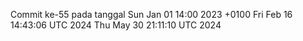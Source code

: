 Commit ke-55 pada tanggal Sun Jan 01 14:00 2023 +0100
Fri Feb 16 14:43:06 UTC 2024
Thu May 30 21:11:10 UTC 2024
